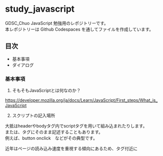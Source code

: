 # study_javascript

GDSC_Chuo JavaScript 勉強用のレポジトリーです。<br>
本レポジトリーは Github Codespaces を通してファイルを作成しています。<br>

## 目次
- 基本事項
- ダイアログ

### 基本事項

1. そもそもJavaScriptとは何なのか？<br>

https://developer.mozilla.org/ja/docs/Learn/JavaScript/First_steps/What_is_JavaScript

2. スクリプトの記入場所<br>

大抵はheaderやbodyタグ内でscriptタグを用いて組み込まれたりします。<br>
または、タグにそのまま記述することもあります。<br>
例えば、button onclick　などがその典型です。<br>

近年はページの読み込み速度を重視する傾向にあるため、</body>タグ付近に<script>タグを用いて記述されることが多いようです。<br>

3. コメント<br>

"//"　一行のコメント <br>
"/* － */" 複数行に渡るコメント <br>

コメントを書く癖をつけると、のちのちソースコードを見返すときに可読率が違ってきます。<br>

4. アラートの表示<br>

警告やメッセージをポップアップで出してくれます。<br>
実際にhello_world.htmlのscriptタグ内で実装してみましょう。<br>
<br>
alert("メッセージ"); <br>
<br>
と記述してやれば、htmlを立ち上げたときにポップアップが表示されるはずです。<br>

